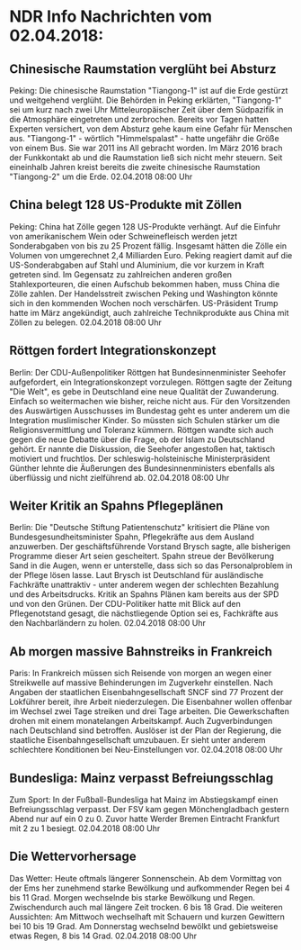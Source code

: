 # NDR Info Nachrichten vom 02.04.2018:


## Chinesische Raumstation verglüht bei Absturz
Peking: Die chinesische Raumstation "Tiangong-1" ist auf die Erde gestürzt und weitgehend verglüht. Die Behörden in Peking erklärten, "Tiangong-1" sei um kurz nach zwei Uhr Mitteleuropäischer Zeit über dem Südpazifik in die Atmosphäre eingetreten und zerbrochen. Bereits vor Tagen hatten Experten versichert, von dem Absturz gehe kaum eine Gefahr für Menschen aus. "Tiangong-1" - wörtlich  "Himmelspalast" - hatte ungefähr die Größe von einem Bus. Sie war 2011 ins All gebracht worden. Im März 2016 brach der Funkkontakt ab und die Raumstation ließ sich nicht mehr steuern. Seit eineinhalb Jahren kreist bereits die zweite chinesische Raumstation "Tiangong-2" um die Erde. 02.04.2018 08:00 Uhr 

## China belegt 128 US-Produkte mit Zöllen
Peking: China hat Zölle gegen 128 US-Produkte verhängt. Auf die Einfuhr von amerikanischem Wein oder Schweinefleisch werden jetzt Sonderabgaben von bis zu 25 Prozent fällig. Insgesamt hätten die Zölle ein Volumen von umgerechnet 2,4 Milliarden Euro. Peking reagiert damit auf die US-Sonderabgaben auf Stahl und Aluminium, die vor kurzem in Kraft getreten sind. Im Gegensatz zu zahlreichen anderen großen Stahlexporteuren, die einen Aufschub bekommen haben, muss China die Zölle zahlen. Der Handelsstreit zwischen Peking und Washington könnte sich in den kommenden Wochen noch verschärfen. US-Präsident Trump hatte im März angekündigt, auch zahlreiche Technikprodukte aus China mit Zöllen zu belegen. 02.04.2018 08:00 Uhr 

## Röttgen fordert Integrationskonzept
Berlin: Der CDU-Außenpolitiker Röttgen hat Bundesinnenminister Seehofer aufgefordert, ein Integrationskonzept vorzulegen. Röttgen sagte der Zeitung "Die Welt", es gebe in Deutschland eine neue Qualität der Zuwanderung. Einfach so weitermachen wie bisher, reiche nicht aus. Für den Vorsitzenden des Auswärtigen Ausschusses im Bundestag geht es unter anderem um die Integration muslimischer Kinder. So müssten sich Schulen stärker um die Religionsvermittlung und Toleranz kümmern. Röttgen wandte sich auch gegen die neue Debatte über die Frage, ob der Islam zu Deutschland gehört. Er nannte die Diskussion, die Seehofer angestoßen hat, taktisch motiviert und fruchtlos. Der schleswig-holsteinische Ministerpräsident Günther lehnte die Äußerungen des Bundesinnenministers ebenfalls als überflüssig und nicht zielführend ab. 02.04.2018 08:00 Uhr 

## Weiter Kritik an Spahns Pflegeplänen
Berlin: Die "Deutsche Stiftung Patientenschutz" kritisiert die Pläne von Bundesgesundheitsminister Spahn, Pflegekräfte aus dem Ausland anzuwerben. Der geschäftsführende Vorstand Brysch sagte, alle bisherigen Programme dieser Art seien gescheitert. Spahn streue der Bevölkerung Sand in die Augen, wenn er unterstelle, dass sich so das Personalproblem in der Pflege lösen lasse. Laut Brysch ist Deutschland für ausländische Fachkräfte unattraktiv - unter anderem wegen der schlechten Bezahlung und des Arbeitsdrucks. Kritik an Spahns Plänen kam bereits aus der SPD und von den Grünen. Der CDU-Politiker hatte mit Blick auf den Pflegenotstand gesagt, die nächstliegende Option sei es, Fachkräfte aus den Nachbarländern zu holen. 02.04.2018 08:00 Uhr 

## Ab morgen massive Bahnstreiks in Frankreich
Paris: In Frankreich müssen sich Reisende von morgen an wegen einer Streikwelle auf massive Behinderungen im Zugverkehr einstellen. Nach Angaben der staatlichen Eisenbahngesellschaft SNCF sind 77 Prozent der Lokführer bereit, ihre Arbeit niederzulegen. Die Eisenbahner wollen offenbar im Wechsel zwei Tage streiken und drei Tage arbeiten. Die Gewerkschaften drohen mit einem monatelangen Arbeitskampf. Auch Zugverbindungen nach Deutschland sind betroffen. Auslöser ist der Plan der Regierung, die staatliche Eisenbahngesellschaft umzubauen. Er sieht unter anderem schlechtere Konditionen bei Neu-Einstellungen vor. 02.04.2018 08:00 Uhr 

## Bundesliga: Mainz verpasst Befreiungsschlag
Zum Sport: In der Fußball-Bundesliga hat Mainz im Abstiegskampf einen Befreiungsschlag verpasst. Der FSV kam gegen Mönchengladbach gestern Abend nur auf ein 0 zu 0. Zuvor hatte Werder Bremen Eintracht Frankfurt mit 2 zu 1 besiegt. 02.04.2018 08:00 Uhr 

## Die Wettervorhersage
Das Wetter: Heute oftmals längerer Sonnenschein. Ab dem Vormittag von der Ems her zunehmend starke Bewölkung und aufkommender Regen bei 4 bis 11 Grad. Morgen wechselnde bis starke Bewölkung und Regen. Zwischendurch auch mal längere Zeit trocken. 6 bis 18 Grad. Die weiteren Aussichten: Am Mittwoch wechselhaft mit Schauern und kurzen Gewittern bei 10 bis 19 Grad. Am Donnerstag wechselnd bewölkt und gebietsweise etwas Regen, 8 bis 14 Grad. 02.04.2018 08:00 Uhr 
